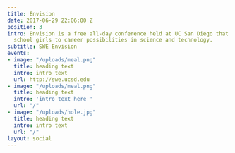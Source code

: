 ```yaml
---
title: Envision
date: 2017-06-29 22:06:00 Z
position: 3
intro: Envision is a free all-day conference held at UC San Diego that exposes high
  school girls to career possibilities in science and technology.
subtitle: SWE Envision
events:
- image: "/uploads/meal.png"
  title: heading text
  intro: intro text
  url: http://swe.ucsd.edu
- image: "/uploads/meal.png"
  title: heading text
  intro: 'intro text here '
  url: "/"
- image: "/uploads/hole.jpg"
  title: heading text
  intro: intro text
  url: "/"
layout: social
---
```


